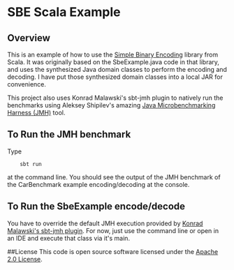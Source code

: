 # SBE Scala Example

## Overview
This is an example of how to use the <a href="https://github.com/real-logic/simple-binary-encoding">Simple Binary Encoding</a> library from Scala.  It was originally based on the SbeExample.java code in that library, and uses the synthesized Java domain classes to perform the encoding and decoding.  I have put those synthesized domain classes into a local JAR for convenience.

This project also uses Konrad Malawski's sbt-jmh plugin to natively run the benchmarks using Aleksey Shipilev's amazing <a href="openjdk.java.net/projects/code-tools/jmh/">Java Microbenchmarking Harness (JMH)</a> tool.

## To Run the JMH benchmark
Type
```
    sbt run
```
at the command line.  You should see the output of the JMH benchmark of the CarBenchmark example encoding/decoding at the console.

## To Run the SbeExample encode/decode
You have to override the default JMH execution provided by <a href="https://github.com/ktoso/sbt-jmh">Konrad Malawski's sbt-jmh plugin</a>.  For now, just use the command line or open in an IDE and execute that class via it's main.

##License
This code is open source software licensed under the <a href="http://www.apache.org/licenses/LICENSE-2.0.html">Apache 2.0 License</a>.

